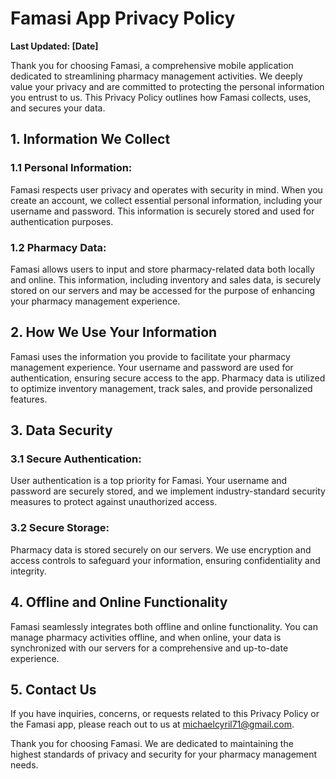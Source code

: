 # Famasi App Privacy Policy

**Last Updated: [Date]**

Thank you for choosing Famasi, a comprehensive mobile application dedicated to streamlining pharmacy management activities. We deeply value your privacy and are committed to protecting the personal information you entrust to us. This Privacy Policy outlines how Famasi collects, uses, and secures your data.

## 1. Information We Collect

### 1.1 Personal Information:
Famasi respects user privacy and operates with security in mind. When you create an account, we collect essential personal information, including your username and password. This information is securely stored and used for authentication purposes.

### 1.2 Pharmacy Data:
Famasi allows users to input and store pharmacy-related data both locally and online. This information, including inventory and sales data, is securely stored on our servers and may be accessed for the purpose of enhancing your pharmacy management experience.

## 2. How We Use Your Information

Famasi uses the information you provide to facilitate your pharmacy management experience. Your username and password are used for authentication, ensuring secure access to the app. Pharmacy data is utilized to optimize inventory management, track sales, and provide personalized features.

## 3. Data Security

### 3.1 Secure Authentication:
User authentication is a top priority for Famasi. Your username and password are securely stored, and we implement industry-standard security measures to protect against unauthorized access.

### 3.2 Secure Storage:
Pharmacy data is stored securely on our servers. We use encryption and access controls to safeguard your information, ensuring confidentiality and integrity.

## 4. Offline and Online Functionality

Famasi seamlessly integrates both offline and online functionality. You can manage pharmacy activities offline, and when online, your data is synchronized with our servers for a comprehensive and up-to-date experience.

## 5. Contact Us

If you have inquiries, concerns, or requests related to this Privacy Policy or the Famasi app, please reach out to us at [michaelcyril71@gmail.com](mailto:michaelcyril71@gmail.com).

Thank you for choosing Famasi. We are dedicated to maintaining the highest standards of privacy and security for your pharmacy management needs.
